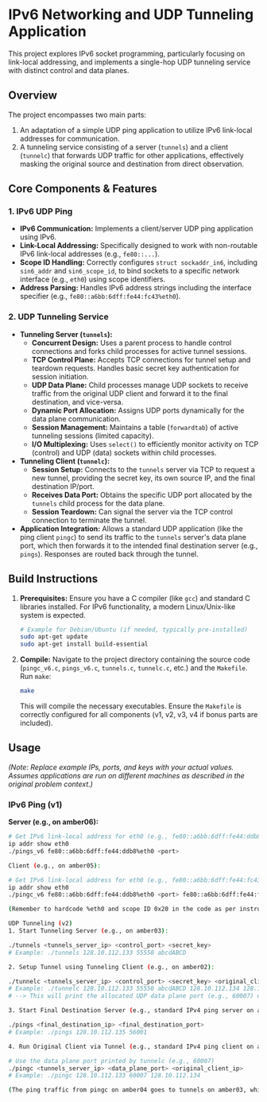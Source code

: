 # IPv6 Networking and UDP Tunneling Application

This project explores IPv6 socket programming, particularly focusing on link-local addressing, and implements a single-hop UDP tunneling service with distinct control and data planes.

## Overview

The project encompasses two main parts:
1.  An adaptation of a simple UDP ping application to utilize IPv6 link-local addresses for communication.
2.  A tunneling service consisting of a server (`tunnels`) and a client (`tunnelc`) that forwards UDP traffic for other applications, effectively masking the original source and destination from direct observation.

## Core Components & Features

### 1. IPv6 UDP Ping

* **IPv6 Communication:** Implements a client/server UDP ping application using IPv6.
* **Link-Local Addressing:** Specifically designed to work with non-routable IPv6 link-local addresses (e.g., `fe80::...`).
* **Scope ID Handling:** Correctly configures `struct sockaddr_in6`, including `sin6_addr` and `sin6_scope_id`, to bind sockets to a specific network interface (e.g., `eth0`) using scope identifiers.
* **Address Parsing:** Handles IPv6 address strings including the interface specifier (e.g., `fe80::a6bb:6dff:fe44:fc43%eth0`).

### 2. UDP Tunneling Service

* **Tunneling Server (`tunnels`):**
    * **Concurrent Design:** Uses a parent process to handle control connections and forks child processes for active tunnel sessions.
    * **TCP Control Plane:** Accepts TCP connections for tunnel setup and teardown requests. Handles basic secret key authentication for session initiation.
    * **UDP Data Plane:** Child processes manage UDP sockets to receive traffic from the original UDP client and forward it to the final destination, and vice-versa.
    * **Dynamic Port Allocation:** Assigns UDP ports dynamically for the data plane communication.
    * **Session Management:** Maintains a table (`forwardtab`) of active tunneling sessions (limited capacity).
    * **I/O Multiplexing:** Uses `select()` to efficiently monitor activity on TCP (control) and UDP (data) sockets within child processes.
* **Tunneling Client (`tunnelc`):**
    * **Session Setup:** Connects to the `tunnels` server via TCP to request a new tunnel, providing the secret key, its own source IP, and the final destination IP/port.
    * **Receives Data Port:** Obtains the specific UDP port allocated by the `tunnels` child process for the data plane.
    * **Session Teardown:** Can signal the server via the TCP control connection to terminate the tunnel.
* **Application Integration:** Allows a standard UDP application (like the ping client `pingc`) to send its traffic to the `tunnels` server's data plane port, which then forwards it to the intended final destination server (e.g., `pings`). Responses are routed back through the tunnel.


## Build Instructions

1.  **Prerequisites:** Ensure you have a C compiler (like `gcc`) and standard C libraries installed. For IPv6 functionality, a modern Linux/Unix-like system is expected.
    ```bash
    # Example for Debian/Ubuntu (if needed, typically pre-installed)
    sudo apt-get update
    sudo apt-get install build-essential
    ```
2.  **Compile:** Navigate to the project directory containing the source code (`pingc_v6.c`, `pings_v6.c`, `tunnels.c`, `tunnelc.c`, etc.) and the `Makefile`. Run `make`:
    ```bash
    make
    ```
    This will compile the necessary executables. Ensure the `Makefile` is correctly configured for all components (v1, v2, v3, v4 if bonus parts are included).

## Usage

*(Note: Replace example IPs, ports, and keys with your actual values. Assumes applications are run on different machines as described in the original problem context.)*

### IPv6 Ping (v1)

**Server (e.g., on amber06):**
```bash
# Get IPv6 link-local address for eth0 (e.g., fe80::a6bb:6dff:fe44:ddb8)
ip addr show eth0
./pings_v6 fe80::a6bb:6dff:fe44:ddb8%eth0 <port>

Client (e.g., on amber05):

# Get IPv6 link-local address for eth0 (e.g., fe80::a6bb:6dff:fe44:fc43)
ip addr show eth0
./pingc_v6 fe80::a6bb:6dff:fe44:ddb8%eth0 <port> fe80::a6bb:6dff:fe44:fc43%eth0

(Remember to hardcode %eth0 and scope ID 0x20 in the code as per instructions)

UDP Tunneling (v2)
1. Start Tunneling Server (e.g., on amber03):

./tunnels <tunnels_server_ip> <control_port> <secret_key>
# Example: ./tunnels 128.10.112.133 55550 abcdABCD

2. Setup Tunnel using Tunneling Client (e.g., on amber02):

./tunnelc <tunnels_server_ip> <control_port> <secret_key> <original_client_ip> <final_destination_ip> <final_destination_port>
# Example: ./tunnelc 128.10.112.133 55550 abcdABCD 128.10.112.134 128.10.112.135 56001
# --> This will print the allocated UDP data plane port (e.g., 60007) on stdout.

3. Start Final Destination Server (e.g., standard IPv4 ping server on amber05):

./pings <final_destination_ip> <final_destination_port>
# Example: ./pings 128.10.112.135 56001

4. Run Original Client via Tunnel (e.g., standard IPv4 ping client on amber04):

# Use the data plane port printed by tunnelc (e.g., 60007)
./pingc <tunnels_server_ip> <data_plane_port> <original_client_ip>
# Example: ./pingc 128.10.112.133 60007 128.10.112.134

(The ping traffic from pingc on amber04 goes to tunnels on amber03, which forwards it to pings on amber05. Responses follow the reverse path.)
